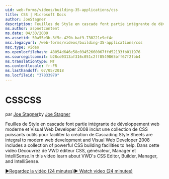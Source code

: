 ```yaml
---
uid: web-forms/videos/building-35-applications/css
title: CSS | Microsoft Docs
author: JoeStagner
description: Feuilles de Style en cascade font partie intégrante de développement web moderne et Visual Web Developer 2008 inclut une collection de CSS puissants outils pour faciliter la création de...
ms.author: aspnetcontent
ms.date: 04/30/2009
ms.assetid: 50a55e3b-3f5c-429b-baf9-730221e9ef4c
msc.legacyurl: /web-forms/videos/building-35-applications/css
msc.type: video
ms.openlocfilehash: 48054d646e58c09452660067ffd52133fb011976
ms.sourcegitcommit: b28cd0313af316c051c2ff8549865bff67f2fbb4
ms.translationtype: MT
ms.contentlocale: fr-FR
ms.lasthandoff: 07/05/2018
ms.locfileid: "37833979"
---
```

<a name="css"></a><span data-ttu-id="f0712-103">CSS</span><span class="sxs-lookup"><span data-stu-id="f0712-103">CSS</span></span>
====================
<span data-ttu-id="f0712-104">par [Joe Stagner](https://github.com/JoeStagner)</span><span class="sxs-lookup"><span data-stu-id="f0712-104">by [Joe Stagner](https://github.com/JoeStagner)</span></span>

<span data-ttu-id="f0712-105">Feuilles de Style en cascade font partie intégrante de développement web moderne et Visual Web Developer 2008 inclut une collection de CSS puissants outils pour faciliter la création de.</span><span class="sxs-lookup"><span data-stu-id="f0712-105">Cascading Style Sheets are integral to modern web development and Visual Web Developer 2008 includes a collection of powerful CSS building facilities to help.</span></span> <span data-ttu-id="f0712-106">Dans cette vidéo Découvrez de VWD éditeur CSS, générateur, Manager et IntelliSense.</span><span class="sxs-lookup"><span data-stu-id="f0712-106">In this video learn about VWD's CSS Editor, Builder, Manager, and IntelliSense.</span></span>

[<span data-ttu-id="f0712-107">&#9654;Regardez la vidéo (24 minutes)</span><span class="sxs-lookup"><span data-stu-id="f0712-107">&#9654; Watch video (24 minutes)</span></span>](https://channel9.msdn.com/Blogs/ASP-NET-Site-Videos/css)
